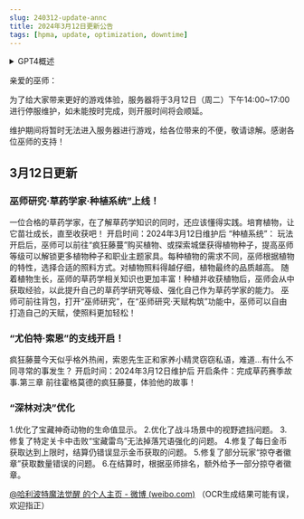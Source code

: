 ```yaml
---
slug: 240312-update-annc
title: 2024年3月12日更新公告
tags: [hpma, update, optimization, downtime]
---
```


<details>
<summary>GPT4概述</summary>

引入“巫师研究·草药学家·种植系统”，允许玩家购买植物种子、培育植物并提升草药学研究等级。同时开启“尤伯特·索恩”的支线任务，并对“深林对决”玩法进行优化，修复了包括宝藏雷鸟咒语强化掉落、金币获取显示错误等问题，并根据巫师排名在结算时额外奖励掠夺者徽章。

</details>


<!--truncate-->

亲爱的巫师：

为了给大家带来更好的游戏体验，服务器将于3月12日（周二）下午14:00~17:00进行停服维护，如未能按时完成，则开服时间将会顺延。

维护期间将暂时无法进入服务器进行游戏，给各位带来的不便，敬请谅解。感谢各位巫师的支持！


## 3月12日更新

### 巫师研究·草药学家·种植系统”上线！

一位合格的草药学家，在了解草药学知识的同时，还应该懂得实践。培育植物，让它苗壮成长，直至收获吧！
开启时间：2024年3月12日维护后
“种植系统”：
玩法开启后，巫师可以前往“疯狂藤蔓”购买植物、或探索城堡获得植物种子，提高巫师等级可以解锁更多植物种子和职业主题家具。每种植物的需求不同，巫师根据植物的特性，选择合适的照料方式。对植物照料得越仔细，植物最终的品质越高。
随着植物生长，巫师的草药学相关知识也更加丰富！种植并收获植物后，巫师会从中获取经验，以此提升自己的草药学研究等级、强化自己作为草药学家的能力。
巫师可前往背包，打开“巫师研究”，在“巫师研究·天赋构筑”功能中，巫师可以自由打造自己的天赋，使照料更加轻松！

### “尤伯特·索恩”的支线开启！

疯狂藤蔓今天似乎格外热闹，索恩先生正和家养小精灵窃窃私语，难道...有什么不同寻常的事发生？
开启时间：2024年3月12日维护后
开启条件：完成草药赛季故事.第三章
前往霍格莫德的疯狂藤蔓，体验他的故事！

### “深林对决”优化

1.优化了宝藏神奇动物的生命值显示。
2.优化了战斗场景中的视野遮挡问题。
3.修复了特定关卡中击败“宝藏雷鸟”无法掉落咒语强化的问题。
4.修复了每日金币获取达到上限时，结算仍错误显示金币获取的问题。
5.修复了部分玩家“掠夺者徽章”获取数量错误的问题。
6.在结算时，根据巫师排名，额外给予一部分掠夺者徽章。

[@哈利波特魔法觉醒 的个人主页 - 微博 (weibo.com)](https://weibo.com/u/6756101742)
（OCR生成结果可能有误，欢迎指正）